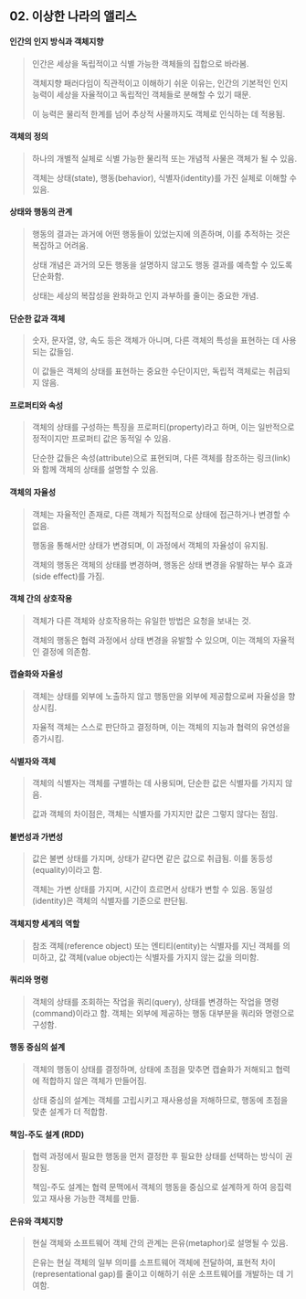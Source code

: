 ## 02. 이상한 나라의 앨리스

#### 인간의 인지 방식과 객체지향

> 인간은 세상을 독립적이고 식별 가능한 객체들의 집합으로 바라봄.
>
> 객체지향 패러다임이 직관적이고 이해하기 쉬운 이유는, 인간의 기본적인 인지 능력이 세상을 자율적이고 독립적인 객체들로 분해할 수 있기 때문.
>
> 이 능력은 물리적 한계를 넘어 추상적 사물까지도 객체로 인식하는 데 적용됨.

#### 객체의 정의

> 하나의 개별적 실체로 식별 가능한 물리적 또는 개념적 사물은 객체가 될 수 있음.
>
> 객체는 상태(state), 행동(behavior), 식별자(identity)를 가진 실체로 이해할 수 있음.

#### 상태와 행동의 관계

> 행동의 결과는 과거에 어떤 행동들이 있었는지에 의존하며, 이를 추적하는 것은 복잡하고 어려움.
>
> 상태 개념은 과거의 모든 행동을 설명하지 않고도 행동 결과를 예측할 수 있도록 단순화함.
>
> 상태는 세상의 복잡성을 완화하고 인지 과부하를 줄이는 중요한 개념.

#### 단순한 값과 객체

> 숫자, 문자열, 양, 속도 등은 객체가 아니며, 다른 객체의 특성을 표현하는 데 사용되는 값들임.
>
> 이 값들은 객체의 상태를 표현하는 중요한 수단이지만, 독립적 객체로는 취급되지 않음.

#### 프로퍼티와 속성

> 객체의 상태를 구성하는 특징을 프로퍼티(property)라고 하며, 이는 일반적으로 정적이지만 프로퍼티 값은 동적일 수 있음.
>
> 단순한 값들은 속성(attribute)으로 표현되며, 다른 객체를 참조하는 링크(link)와 함께 객체의 상태를 설명할 수 있음.

#### 객체의 자율성

> 객체는 자율적인 존재로, 다른 객체가 직접적으로 상태에 접근하거나 변경할 수 없음.
>
> 행동을 통해서만 상태가 변경되며, 이 과정에서 객체의 자율성이 유지됨.
>
> 객체의 행동은 객체의 상태를 변경하며, 행동은 상태 변경을 유발하는 부수 효과(side effect)를 가짐.

#### 객체 간의 상호작용

> 객체가 다른 객체와 상호작용하는 유일한 방법은 요청을 보내는 것.
>
> 객체의 행동은 협력 과정에서 상태 변경을 유발할 수 있으며, 이는 객체의 자율적인 결정에 의존함.

#### 캡슐화와 자율성

> 객체는 상태를 외부에 노출하지 않고 행동만을 외부에 제공함으로써 자율성을 향상시킴.
>
> 자율적 객체는 스스로 판단하고 결정하며, 이는 객체의 지능과 협력의 유연성을 증가시킴.

#### 식별자와 객체

> 객체의 식별자는 객체를 구별하는 데 사용되며, 단순한 값은 식별자를 가지지 않음.
>
> 값과 객체의 차이점은, 객체는 식별자를 가지지만 값은 그렇지 않다는 점임.

#### 불변성과 가변성

> 값은 불변 상태를 가지며, 상태가 같다면 같은 값으로 취급됨. 이를 동등성(equality)이라고 함.
>
> 객체는 가변 상태를 가지며, 시간이 흐르면서 상태가 변할 수 있음. 동일성(identity)은 객체의 식별자를 기준으로 판단됨.

#### 객체지향 세계의 역할

> 참조 객체(reference object) 또는 엔티티(entity)는 식별자를 지닌 객체를 의미하고, 값 객체(value object)는 식별자를 가지지 않는 값을 의미함.

#### 쿼리와 명령

> 객체의 상태를 조회하는 작업을 쿼리(query), 상태를 변경하는 작업을 명령(command)이라고 함.
> 객체는 외부에 제공하는 행동 대부분을 쿼리와 명령으로 구성함.

#### 행동 중심의 설계

> 객체의 행동이 상태를 결정하며, 상태에 초점을 맞추면 캡슐화가 저해되고 협력에 적합하지 않은 객체가 만들어짐.
>
> 상태 중심의 설계는 객체를 고립시키고 재사용성을 저해하므로, 행동에 초점을 맞춘 설계가 더 적합함.

#### 책임-주도 설계 (RDD)

> 협력 과정에서 필요한 행동을 먼저 결정한 후 필요한 상태를 선택하는 방식이 권장됨.
>
> 책임-주도 설계는 협력 문맥에서 객체의 행동을 중심으로 설계하게 하여 응집력 있고 재사용 가능한 객체를 만듦.

#### 은유와 객체지향

> 현실 객체와 소프트웨어 객체 간의 관계는 은유(metaphor)로 설명될 수 있음.
>
> 은유는 현실 객체의 일부 의미를 소프트웨어 객체에 전달하여, 표현적 차이(representational gap)를 줄이고 이해하기 쉬운 소프트웨어를 개발하는 데 기여함.
